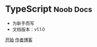 # TypeScript <small>Noob Docs</small>

- 为新手而写
- 文档版本：v1.1.0

[开始](README.md)
[作者博客](https://blog.iucky.cn)

